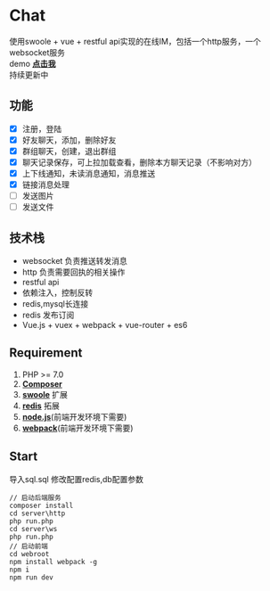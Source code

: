 # Chat
使用swoole + vue + restful api实现的在线IM，包括一个http服务，一个websocket服务  
demo  **[点击我](http://119.29.63.161)**  
持续更新中
## 功能
- [x] 注册，登陆
- [x] 好友聊天，添加，删除好友
- [x] 群组聊天，创建，退出群组
- [x] 聊天记录保存，可上拉加载查看，删除本方聊天记录（不影响对方）
- [x] 上下线通知，未读消息通知，消息推送
- [x] 链接消息处理
- [ ] 发送图片
- [ ] 发送文件
## 技术栈
- websocket 负责推送转发消息
- http 负责需要回执的相关操作
- restful api
- 依赖注入，控制反转
- redis,mysql长连接
- redis 发布订阅
- Vue.js + vuex + webpack + vue-router + es6
## Requirement
1. PHP >= 7.0
2. **[Composer](https://getcomposer.org/)**
3. **[swoole](https://www.swoole.com/)** 扩展
4. **[redis](http://pecl.php.net/package/redis)** 拓展
5. **[node.js](https://nodejs.org/en/)**(前端开发环境下需要)  
6. **[webpack](http://webpack.github.io/)**(前端开发环境下需要)  
## Start
导入sql.sql
修改配置redis,db配置参数
```shell
// 启动后端服务
composer install
cd server\http 
php run.php 
cd server\ws
php run.php
// 启动前端
cd webroot
npm install webpack -g
npm i
npm run dev
```